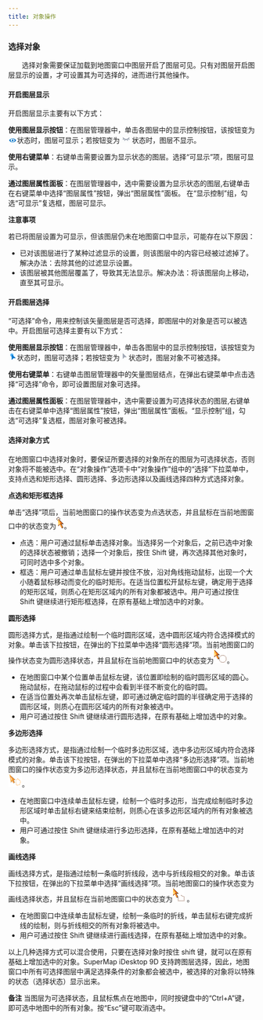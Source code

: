 ```yaml
---
title: 对象操作
---
```


### 选择对象

　　选择对象需要保证加载到地图窗口中图层开启了图层可见。只有对图层开启图层显示的设置，才可设置其为可选择的，进而进行其他操作。  
  
#### 开启图层显示  

开启图层显示主要有以下方式：  
  
**使用图层显示按钮**：在图层管理器中，单击各图层中的显示控制按钮，该按钮变为![](img/VisibleButton.png)状态时，图层可显示；若按钮变为![](img/UnvisibleButton.png)状态时，图层不显示。
  
**使用右键菜单**：右键单击需要设置为显示状态的图层。选择“可显示”项，图层可显示。    
  
**通过图层属性面板**：在图层管理器中，选中需要设置为显示状态的图层,右键单击在右键菜单中选择“图层属性”按钮，弹出“图层属性”面板。  在“显示控制”组，勾选“可显示”复选框，图层可显示。 

  
**注意事项**   
   
若已将图层设置为可显示，但该图层仍未在地图窗口中显示，可能存在以下原因：     
  
+ 已对该图层进行了某种过滤显示的设置，则该图层中的内容已经被过滤掉了。解决办法：去除其他的过滤显示设置。  
+ 该图层被其他图层覆盖了，导致其无法显示。解决办法：将该图层向上移动，直至其可显示。  
  
#### 开启图层选择  
  
“可选择”命令，用来控制该矢量图层是否可选择，即图层中的对象是否可以被选中。开启图层可选择主要有以下方式：  

**使用图层显示按钮**：在图层管理器中，单击各图层中的显示控制按钮，该按钮变为![](img/select.png)状态时，图层可选择；若按钮变为![](img/unselect.png)状态时，图层对象不可被选择。
  
**使用右键菜单**：右键单击图层管理器中的矢量图层结点，在弹出右键菜单中点击选择“可选择”命令，即可设置图层对象可选择。 
  
**通过图层属性面板**：在图层管理器中，选中需要设置为可选择状态的图层,右键单击在右键菜单中选择“图层属性”按钮，弹出“图层属性”面板。“显示控制”组，勾选“可选择”复选框，图层对象可被选择。   
  
#### 选择对象方式  
  
在地图窗口中选择对象时，要保证所要选择的对象所在的图层为可选择状态，否则对象将不能被选中。在“对象操作”选项卡中“对象操作”组中的“选择”下拉菜单中，支持点选和矩形选择、圆形选择、多边形选择以及画线选择四种方式选择对象。    
  
**点选和矩形框选择**  
  
单击“选择”项后，当前地图窗口的操作状态变为点选状态，并且鼠标在当前地图窗口中的状态变为![](img/pointSelect.png)。  
  
+ 点选：用户可通过鼠标单击选择对象。当选择另一个对象后，之前已选中对象的选择状态被撤销；选择一个对象后，按住 Shift 键，再次选择其他对象时，可同时选中多个对象。   
+ 框选：用户可通过单击鼠标左键并按住不放，沿对角线拖动鼠标，出现一个大小随着鼠标移动而变化的临时矩形。在适当位置松开鼠标左键，确定用于选择的矩形区域，则质心在矩形区域内的所有对象都被选中。用户可通过按住 Shift 键继续进行矩形框选择，在原有基础上增加选中的对象。  
  
**圆形选择**  

圆形选择方式，是指通过绘制一个临时圆形区域，选中圆形区域内符合选择模式的对象。单击该下拉按钮，在弹出的下拉菜单中选择“圆形选择”项。当前地图窗口的操作状态变为圆形选择状态，并且鼠标在当前地图窗口中的状态变为![](img/circleSelect.png)。   

+ 在地图窗口中某个位置单击鼠标左键，该位置即绘制的临时圆形区域的圆心。拖动鼠标，在拖动鼠标的过程中会看到半径不断变化的临时圆。  
+ 在适当位置处再次单击鼠标左键，即可通过确定临时圆的半径确定用于选择的圆形区域，则质心在圆形区域内的所有对象被选中。   
+ 用户可通过按住 Shift 键继续进行圆形选择，在原有基础上增加选中的对象。  
  
**多边形选择**  

多边形选择方式，是指通过绘制一个临时多边形区域，选中多边形区域内符合选择模式的对象。单击该下拉按钮，在弹出的下拉菜单中选择“多边形选择”项。当前地图窗口的操作状态变为多边形选择状态，并且鼠标在当前地图窗口中的状态变为![](img/regionSelect.png)。   
  
+ 在地图窗口中连续单击鼠标左键，绘制一个临时多边形，当完成绘制临时多边形区域时单击鼠标右键来结束绘制，则质心在该多边形区域内的所有对象被选中。   
+ 用户可通过按住 Shift 键继续进行多边形选择，在原有基础上增加选中的对象。    
  
**画线选择**  

画线选择方式，是指通过绘制一条临时折线段，选中与折线段相交的对象。单击该下拉按钮，在弹出的下拉菜单中选择“画线选择”项。当前地图窗口的操作状态变为画线选择状态，并且鼠标在当前地图窗口中的状态变为![](img/polylineSelect.png) 。  
  
+ 在地图窗口中连续单击鼠标左键，绘制一条临时的折线，单击鼠标右键完成折线的绘制，则与折线相交的所有对象将被选中。   
+ 用户可通过按住 Shift 键继续进行画线选择，在原有基础上增加选中的对象。

以上几种选择方式可以混合使用，只要在选择对象时按住 shift 键，就可以在原有基础上增加选中的对象。SuperMap iDesktop 9D 支持跨图层选择，因此，地图窗口中所有可选择图层中满足选择条件的对象都会被选中，被选择的对象将以特殊的状态（选择状态）显示出来。  
  
**备注** 当图层为可选择状态，且鼠标焦点在地图中，同时按键盘中的“Ctrl+A”键，即可选中地图中的所有对象。按“Esc”键可取消选中。

 
  




 
 





  
  











 


　
